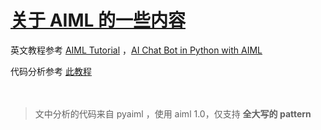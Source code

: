 # [关于 AIML 的一些内容](https://at-wills.github.io/aiml-related/)

英文教程参考 [AIML Tutorial](https://www.tutorialspoint.com/aiml/index.htm) ，[AI Chat Bot in Python with AIML](http://www.devdungeon.com/content/ai-chat-bot-python-aiml#sessions)

代码分析参考 [此教程](https://faunleaf.gitbooks.io/pyaiml/content/)  

　　  

> 文中分析的代码来自 pyaiml ，使用 aiml 1.0，仅支持 **全大写的 pattern**

